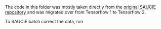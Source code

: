 The code in this folder was mostly taken directly from the [original SAUCIE repository](https://www.krishnaswamylab.org/projects/saucie) and was migrated over from Tensorflow 1 to Tensorflow 2. 

To SAUCIE batch correct the data, run 
